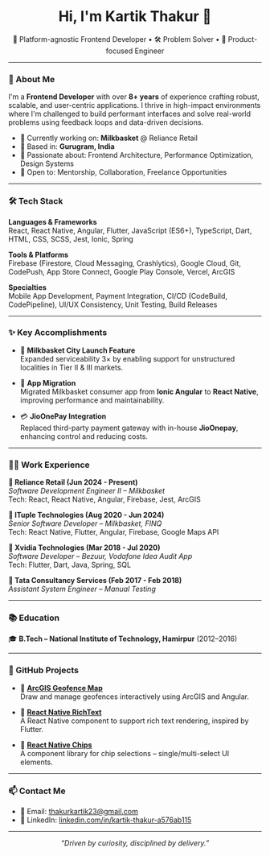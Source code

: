 <h1 align="center">Hi, I'm Kartik Thakur 👋</h1>

<p align="center">
  🚀 Platform-agnostic Frontend Developer • 🛠️ Problem Solver • 🎯 Product-focused Engineer
</p>

---

### 💼 About Me

I'm a **Frontend Developer** with over **8+ years** of experience crafting robust, scalable, and user-centric applications. I thrive in high-impact environments where I'm challenged to build performant interfaces and solve real-world problems using feedback loops and data-driven decisions.

- 🔭 Currently working on: **Milkbasket** @ Reliance Retail  
- 📍 Based in: **Gurugram, India**
- 🧠 Passionate about: Frontend Architecture, Performance Optimization, Design Systems  
- 🤝 Open to: Mentorship, Collaboration, Freelance Opportunities  

---

### 🛠️ Tech Stack

**Languages & Frameworks**  
React, React Native, Angular, Flutter, JavaScript (ES6+), TypeScript, Dart, HTML, CSS, SCSS, Jest, Ionic, Spring

**Tools & Platforms**  
Firebase (Firestore, Cloud Messaging, Crashlytics), Google Cloud, Git, CodePush, App Store Connect, Google Play Console, Vercel, ArcGIS

**Specialties**  
Mobile App Development, Payment Integration, CI/CD (CodeBuild, CodePipeline), UI/UX Consistency, Unit Testing, Build Releases

---

### ✨ Key Accomplishments

- 🚀 **Milkbasket City Launch Feature**  
  Expanded serviceability 3× by enabling support for unstructured localities in Tier II & III markets.

- 🔁 **App Migration**  
  Migrated Milkbasket consumer app from **Ionic Angular** to **React Native**, improving performance and maintainability.

- 💳 **JioOnePay Integration**  
  Replaced third-party payment gateway with in-house **JioOnepay**, enhancing control and reducing costs.

---

### 👨‍💻 Work Experience

**🔹 Reliance Retail (Jun 2024 - Present)**  
_Software Development Engineer II – Milkbasket_  
Tech: React, React Native, Angular, Firebase, Jest, ArcGIS

**🔹 ITuple Technologies (Aug 2020 - Jun 2024)**  
_Senior Software Developer – Milkbasket, FINQ_  
Tech: React Native, Flutter, Angular, Firebase, Google Maps API

**🔹 Xvidia Technologies (Mar 2018 - Jul 2020)**  
_Software Developer – Bezuur, Vodafone Idea Audit App_  
Tech: Flutter, Dart, Java, Spring, SQL

**🔹 Tata Consultancy Services (Feb 2017 - Feb 2018)**  
_Assistant System Engineer – Manual Testing_  

---

### 📚 Education

🎓 **B.Tech – National Institute of Technology, Hamirpur** (2012–2016)  

---

### 🧪 GitHub Projects

- 🔸 [**ArcGIS Geofence Map**](https://github.com/thakurkartik1901/arcgismap)  
  Draw and manage geofences interactively using ArcGIS and Angular.

- 🔸 [**React Native RichText**](https://github.com/thakurkartik1901/richtext)  
  A React Native component to support rich text rendering, inspired by Flutter.

- 🔸 [**React Native Chips**](https://github.com/thakurkartik1901/chips)  
  A component library for chip selections – single/multi-select UI elements.

---

### 📫 Contact Me

- 📧 Email: [thakurkartik23@gmail.com](mailto:thakurkartik23@gmail.com)  
- 💼 LinkedIn: [linkedin.com/in/kartik-thakur-a576ab115](https://linkedin.com/in/kartik-thakur-a576ab115)

---

<p align="center">
  <i>“Driven by curiosity, disciplined by delivery.”</i>
</p>

